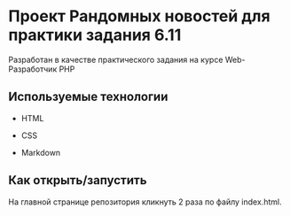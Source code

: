 # Проект Рандомных новостей для практики задания 6.11

Разработан в качестве практического задания на курсе Web-Разработчик PHP


## Используемые технологии

* HTML

* CSS

* Markdown

## Как открыть/запустить

На главной странице репозитория кликнуть 2 раза по файлу index.html.